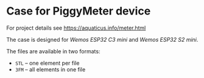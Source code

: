 # Case for PiggyMeter device

For project details see https://aquaticus.info/meter.html

The case is designed for *Wemos ESP32 C3 mini* and *Wemos ESP32 S2 mini*.

The files are available in two formats:
* `STL` &ndash; one element per file
* `3FM` &ndash; all elements in one file

